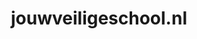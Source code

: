 ---
layout: post
title:  "jouwveiligeschool.nl"
internal_url:  "/dutchgov/jouwveiligeschool.nl.html"
categories: dutchgov
---